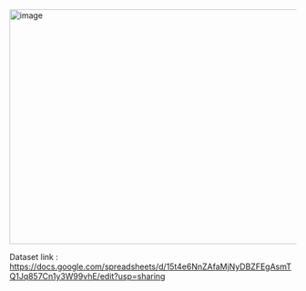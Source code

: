<img width="826" height="413" alt="image" src="https://github.com/user-attachments/assets/c863bd26-3280-40c3-81ec-a448e7f1a698" />

Dataset link : https://docs.google.com/spreadsheets/d/15t4e6NnZAfaMjNyDBZFEgAsmTQ1Jq857Cn1y3W99vhE/edit?usp=sharing 
